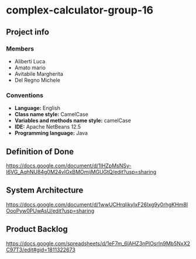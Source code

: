 # complex-calculator-group-16
## Project info
### Members
- Aliberti Luca
- Amato mario
- Avitabile Margherita
- Del Regno Michele
### Conventions
- **Language:** English
- **Class name style:** CamelCase
- **Variables and methods name style:** camelCase
- **IDE:** Apache NetBeans 12.5
- **Programming language:** Java
## Definition of Done
https://docs.google.com/document/d/1lHZpMsNSy-l6VG_AqhNU84g0M24vIGxBMOmijMGUGtQ/edit?usp=sharing
## System Architecture
https://docs.google.com/document/d/1wwUCHrqlikyIxF26Ixg9y0rhgKHm8IOooPyw0PUwAsU/edit?usp=sharing
## Product Backlog
https://docs.google.com/spreadsheets/d/1eF7m_6lAHZ3nPlOsrIn9Mb5NxX2C97T3/edit#gid=1811322673
